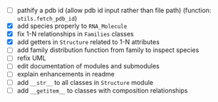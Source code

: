 - [ ] pathify a pdb id (allow pdb id input rather than file path) (function: `utils.fetch_pdb_id`)
- [x] add species properly to `RNA_Molecule`
- [x] fix 1-N relationships in `Families` classes
- [x] add getters in `Structure` related to 1-N attributes
- [ ] add family distribution function from family to inspect species
- [ ] refix UML
- [ ] edit documentation of modules and submodules  
- [ ] explain enhancements in readme
- [ ] add `__str__` to all classes in `Structure` module
- [ ] add `__getitem__` to classes with composition relationships
